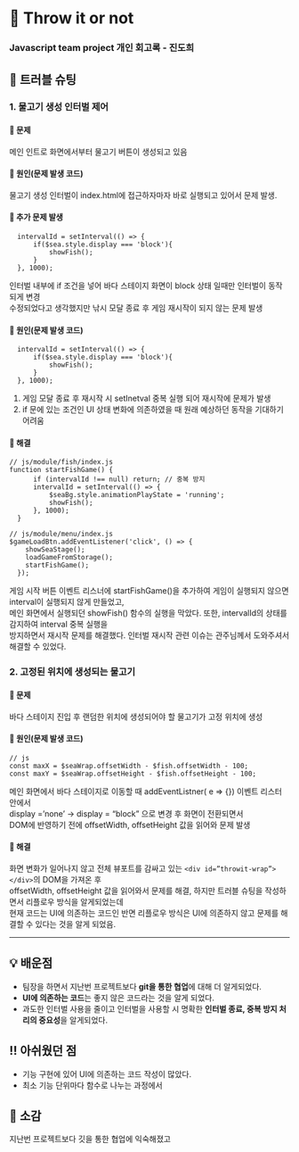 # 🎣 Throw it or not
### Javascript team project 개인 회고록 - 진도희

## 🚨 트러블 슈팅
### 1. 물고기 생성 인터벌 제어
#### 🚨 문제
메인 인트로 화면에서부터 물고기 버튼이 생성되고 있음
#### 🫧 원인(문제 발생 코드)
물고기 생성 인터벌이 index.html에 접근하자마자 바로 실행되고 있어서 문제 발생.
#### 🚨 추가 문제 발생
```
  intervalId = setInterval(() => {
      if($sea.style.display === 'block'){
          showFish();
      }
  }, 1000);
```
인터벌 내부에 if 조건을 넣어 바다 스테이지 화면이 block 상태 일때만 인터벌이 동작되게 변경<br>
수정되었다고 생각했지만 낚시 모달 종료 후 게임 재시작이 되지 않는 문제 발생<br>
#### 🫧 원인(문제 발생 코드)
```
  intervalId = setInterval(() => {
      if($sea.style.display === 'block'){
          showFish();
      }
  }, 1000);
```
  1. 게임 모달 종료 후 재시작 시 setInetval 중복 실행 되어 재시작에 문제가 발생
  2. if 문에 있는 조건인 UI 상태 변화에 의존하였을 때 원래 예상하던 동작을 기대하기 어려움
#### 🌟 해결
```
// js/module/fish/index.js
function startFishGame() {
      if (intervalId !== null) return; // 중복 방지
      intervalId = setInterval(() => {
          $seaBg.style.animationPlayState = 'running';
          showFish();
      }, 1000);
  }

// js/module/menu/index.js
$gameLoadBtn.addEventListener('click', () => {
    showSeaStage();
    loadGameFromStorage();
    startFishGame();
  });
```
게임 시작 버튼 이벤트 리스너에 startFishGame()을 추가하여 게임이 실행되지 않으면 interval이 실행되지 않게 만들었고,<br>
메인 화면에서 실행되던 showFish() 함수의 실행을 막았다. 또한, intervalId의 상태를 감지하여 interval 중복 실행을<br> 
방지하면서 재시작 문제를 해결했다. 인터벌 재시작 관련 이슈는 관주님께서 도와주셔서 해결할 수 있었다.

### 2. 고정된 위치에 생성되는 물고기
#### 🚨 문제
바다 스테이지 진입 후 랜덤한 위치에 생성되어야 할 물고기가 고정 위치에 생성
#### 🫧 원인(문제 발생 코드)
```
// js
const maxX = $seaWrap.offsetWidth - $fish.offsetWidth - 100;
const maxY = $seaWrap.offsetHeight - $fish.offsetHeight - 100;
```
메인 화면에서 바다 스테이지로 이동할 때 addEventListner( e => {}) 이벤트 리스터 안에서   
display =’none’ → display = “block” 으로 변경 후 화면이 전환되면서    
DOM에 반영하기 전에 offsetWidth, offsetHeight 값을 읽어와 문제 발생  
#### 🌟 해결
화면 변화가 일어나지 않고 전체 뷰포트를 감싸고 있는
```<div id=”throwit-wrap”></div>```의 DOM을 가져온 후   
offsetWidth, offsetHeight 값을 읽어와서 문제를 해결, 하지만 트러블 슈팅을 작성하면서 리플로우 방식을 알게되었는데    
현재 코드는 UI에 의존하는 코드인 반면 리플로우 방식은 UI에 의존하지 않고 문제를 해결할 수 있다는 것을 알게 되었음.   

------------------------------------

## 💡 배운점
- 팀장을 하면서 지난번 프로젝트보다 **git을 통한 협업**에 대해 더 알게되었다.
- **UI에 의존하는 코드**는 좋지 않은 코드라는 것을 알게 되었다.
- 과도한 인터벌 사용을 줄이고 인터벌을 사용할 시 명확한 **인터벌 종료, 중복 방지 처리의 중요성**을 알게되었다.

## ‼️ 아쉬웠던 점
- 기능 구현에 있어 UI에 의존하는 코드 작성이 많았다.
- 최소 기능 단위마다 함수로 나누는 과정에서 

## 💭 소감
지난번 프로젝트보다 깃을 통한 협업에 익숙해졌고


